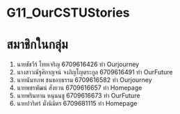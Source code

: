 # G11_OurCSTUStories

# สมาชิกในกลุ่ม
1. นายชัชวีร์ ไทยเจริญ 6709616426 ทำ Ourjourney
2. นางสาวณัฐศิกาญจน์ จงภิญโญตระกูล 6709616491 ทำ OurFuture
3. นายนันทภพ ชนชอบธรรม 6709616582 ทำ Ourjourney
4. นายพชรพัฒน์ สังยวน 6709616657 ทำ Homepage
5. นายพรินทาน หนุนนชู 6709616673 ทำ OurFuture
6. นายปวริศร์ มั่งนิมิตร 6709681115 ทำ Homepage